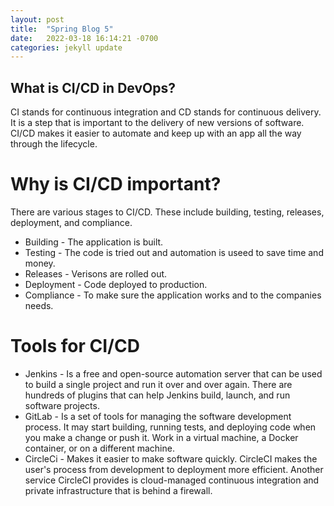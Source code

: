 ```yaml
---
layout: post
title:  "Spring Blog 5"
date:   2022-03-18 16:14:21 -0700
categories: jekyll update
---
```

## What is CI/CD in DevOps? 
CI stands for continuous integration and CD stands for continuous delivery. It is a step that is important to the delivery of new versions of software. CI/CD makes it easier to automate and keep up with an app all the way through the lifecycle.

# Why is CI/CD important? 
There are various stages to CI/CD. These include building, testing, releases, deployment, and compliance.
* Building - The application is built.
* Testing - The code is tried out and automation is useed to save time and money.
* Releases - Verisons are rolled out.
* Deployment - Code deployed to production.
* Compliance - To make sure the application works and to the companies needs.

# Tools for CI/CD
* Jenkins - Is a free and open-source automation server that can be used to build a single project and run it over and over again. There are hundreds of plugins that can help Jenkins build, launch, and run software projects.
* GitLab - Is a set of tools for managing the software development process. It may start building, running tests, and deploying code when you make a change or push it. Work in a virtual machine, a Docker container, or on a different machine.
* CircleCi - Makes it easier to make software quickly. CircleCI makes the user's process from development to deployment more efficient. Another service CircleCI provides is cloud-managed continuous integration and private infrastructure that is behind a firewall.